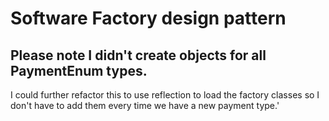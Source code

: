 # Software Factory design pattern

## Please note I didn't create objects for all PaymentEnum types.

I could further refactor this to use reflection to load the factory classes so I don't have to add them every time we have a new payment type.'
